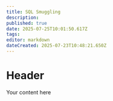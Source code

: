 ```yaml
---
title: SQL Smuggling
description: 
published: true
date: 2025-07-25T10:01:50.617Z
tags: 
editor: markdown
dateCreated: 2025-07-23T10:48:21.650Z
---
```


# Header
Your content here